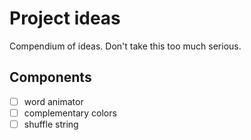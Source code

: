 # Project ideas
Compendium of ideas.
Don't take this too much serious.

## Components
 - [ ] word animator
 - [ ] complementary colors
 - [ ] shuffle string
